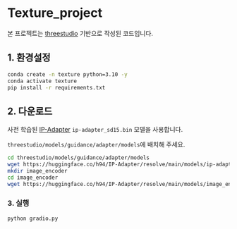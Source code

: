 # Texture_project
본 프로젝트는 [threestudio](https://github.com/threestudio-project/threestudio) 기반으로 작성된 코드입니다.

## 1. 환경설정
```bash
conda create -n texture python=3.10 -y
conda activate texture
pip install -r requirements.txt
```

## 2. 다운로드
사전 학습된 [IP-Adapter](https://github.com/tencent-ailab/IP-Adapter) `ip-adapter_sd15.bin` 모델을 사용합니다. 

`threestudio/models/guidance/adapter/models`에 배치해 주세요.
```bash
cd threestudio/models/guidance/adapter/models
wget https://huggingface.co/h94/IP-Adapter/resolve/main/models/ip-adapter_sd15.bin
mkdir image_encoder
cd image_encoder
wget https://huggingface.co/h94/IP-Adapter/resolve/main/models/image_encoder/pytorch_model.bin
```

### 3. 실행
```bash
python gradio.py
```
